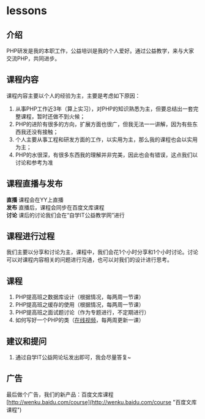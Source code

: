 lessons
=======

## 介绍

PHP研发是我的本职工作，公益培训是我的个人爱好。通过公益教学，来与大家交流PHP，共同进步。  

## 课程内容

课程内容主要以个人的经验为主，主要是考虑如下原因：

1. 从事PHP工作近3年（算上实习），对PHP的知识熟悉为主，但要总结出一套完整课程，暂时还做不到火候；  
2. PHP的进阶有很多的方向，扩展方面也很广，但我无法一一讲解，因为有些东西我还没有接触；  
3. 个人主要从事工程和研发方面的工作，以实用为主，那么我的课程也会以实用为主；  
4. PHP的水很深，有很多东西我的理解并非完美，因此也会有错误，这点我们以讨论和参考为准

## 课程直播与发布

**直播** 课程会在YY上直播  
**发布** 直播后，课程会同步在百度文库课程  
**讨论** 课后的讨论我们会在“自学IT公益教学网”进行  

## 课程进行过程

我们主要以分享和讨论为主，课程中，我们会花1个小时分享和1个小时讨论。讨论可以对课程内容相关的问题进行沟通，也可以对我们的设计进行思考。

## 课程

1. PHP提高班之数据库设计（根据情况，每两周一节课）
2. PHP提高班之缓存的使用（根据情况，每两周一节课）
3. PHP提高班之面试题讨论（作为专题进行，不定期进行）
4. 如何写好一个PHP的类（[在线视频](http://wenku.baidu.com/course/view/7cea0975f46527d3240ce003 "如何写好一个PHP的类")，每两周更新一课）

## 建议和提问

1. 通过自学IT公益网论坛发出即可，我会尽量答复~

## 广告

最后做个广告，我们的新产品：百度文库课程  
[http://wenku.baidu.com/course](http://wenku.baidu.com/course "百度文库课程")

